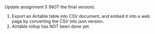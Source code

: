 Update assignment 5 (NOT the final version).
1. Export an Airtable table into CSV document, and embed it into a web page by converting the CSV into json version.
2. Airtable rollup has NOT been done yet.
